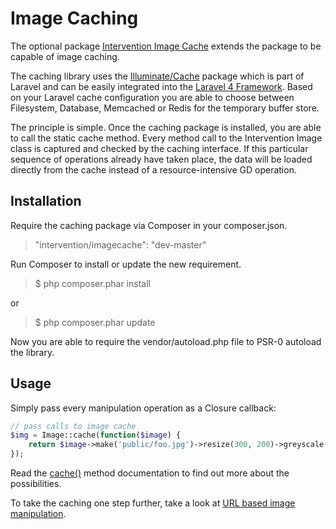 # Image Caching

The optional package [Intervention Image Cache](https://packagist.org/packages/intervention/imagecache) extends the package to be capable of image caching.

The caching library uses the [Illuminate/Cache](https://github.com/illuminate/cache/) package which is part of Laravel and can be easily integrated into the [Laravel 4 Framework](http://laravel.com). Based on your Laravel cache configuration you are able to choose between Filesystem, Database, Memcached or Redis for the temporary buffer store.

The principle is simple. Once the caching package is installed, you are able to call the static cache method. Every method call to the Intervention Image class is captured and checked by the caching interface. If this particular sequence of operations already have taken place, the data will be loaded directly from the cache instead of a resource-intensive GD operation.


## Installation

Require the caching package via Composer in your composer.json.

> "intervention/imagecache": "dev-master"

Run Composer to install or update the new requirement.

> $ php composer.phar install

or

> $ php composer.phar update

Now you are able to require the vendor/autoload.php file to PSR-0 autoload the library.

## Usage

Simply pass every manipulation operation as a Closure callback:

```php
// pass calls to image cache
$img = Image::cache(function($image) {
    return $image->make('public/foo.jpg')->resize(300, 200)->greyscale();
});
```

Read the [cache()](/api/cache) method documentation to find out more about the possibilities.

To take the caching one step further, take a look at [URL based image manipulation](/usage/url).